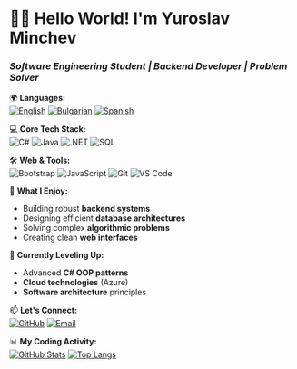 # 👨‍💻 Hello World! I'm Yuroslav Minchev
### *Software Engineering Student | Backend Developer | Problem Solver*

🌍 **Languages:**  
[![English](https://img.shields.io/badge/English-🇬🇧-blue)](https://en.wikipedia.org/wiki/English_language)
[![Bulgarian](https://img.shields.io/badge/Bulgarian-🇧🇬-green)](https://en.wikipedia.org/wiki/Bulgarian_language)
[![Spanish](https://img.shields.io/badge/Spanish-🇪🇸-yellow)](https://en.wikipedia.org/wiki/Spanish_language)

💻 **Core Tech Stack:**  
![C#](https://img.shields.io/badge/C%23-239120?style=flat&logo=c-sharp&logoColor=white)
![Java](https://img.shields.io/badge/Java-ED8B00?style=flat&logo=openjdk&logoColor=white)
![.NET](https://img.shields.io/badge/.NET-512BD4?style=flat&logo=.net&logoColor=white)
![SQL](https://img.shields.io/badge/SQL-4479A1?style=flat&logo=postgresql&logoColor=white)

🛠️ **Web & Tools:**  
![Bootstrap](https://img.shields.io/badge/Bootstrap-7952B3?style=flat&logo=bootstrap&logoColor=white)
![JavaScript](https://img.shields.io/badge/JavaScript-F7DF1E?style=flat&logo=javascript&logoColor=black)
![Git](https://img.shields.io/badge/Git-F05032?style=flat&logo=git&logoColor=white)
![VS Code](https://img.shields.io/badge/VS_Code-007ACC?style=flat&logo=visual-studio-code&logoColor=white)

🔧 **What I Enjoy:**  
- Building robust **backend systems**  
- Designing efficient **database architectures**  
- Solving complex **algorithmic problems**  
- Creating clean **web interfaces**  

🌱 **Currently Leveling Up:**  
- Advanced **C# OOP patterns**  
- **Cloud technologies** (Azure)  
- **Software architecture** principles  

📫 **Let's Connect:**  
[![GitHub](https://img.shields.io/badge/GitHub-181717?style=flat&logo=github&logoColor=white)](https://github.com/YuroslavPM)
[![Email](https://img.shields.io/badge/Email-EA4335?style=flat&logo=gmail&logoColor=white)](mailto:yuroslavpm11@gmail.com)

📊 **My Coding Activity:**  
[![GitHub Stats](https://github-readme-stats.vercel.app/api?username=YuroslavPM&show_icons=true&theme=radical&hide_border=true)](https://github.com/YuroslavPM)
[![Top Langs](https://github-readme-stats.vercel.app/api/top-langs/?username=YuroslavPM&layout=compact&theme=radical&hide_border=true)](https://github.com/YuroslavPM)
